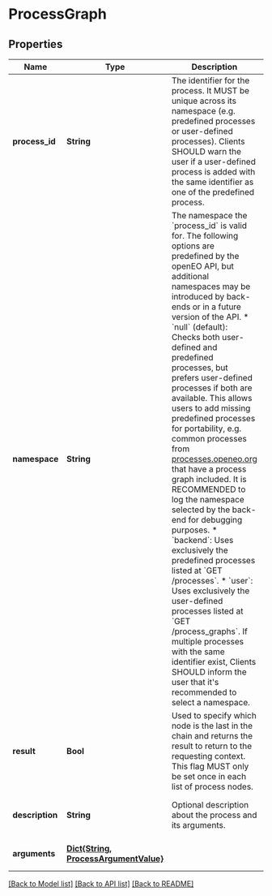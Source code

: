 # ProcessGraph


## Properties
Name | Type | Description | Notes
------------ | ------------- | ------------- | -------------
**process_id** | **String** | The identifier for the process. It MUST be unique across its namespace (e.g. predefined processes or user-defined processes).  Clients SHOULD warn the user if a user-defined process is added with the  same identifier as one of the predefined process. | [default to nothing]
**namespace** | **String** | The namespace the &#x60;process_id&#x60; is valid for.  The following options are predefined by the openEO API, but additional namespaces may be introduced by back-ends or in a future version of the API.  * &#x60;null&#x60; (default): Checks both user-defined and predefined processes,    but prefers user-defined processes if both are available.    This allows users to add missing predefined processes for portability,    e.g. common processes from [processes.openeo.org](https://processes.openeo.org)    that have a process graph included.    It is RECOMMENDED to log the namespace selected by the back-end for debugging purposes. * &#x60;backend&#x60;: Uses exclusively the predefined processes listed at &#x60;GET /processes&#x60;. * &#x60;user&#x60;: Uses exclusively the user-defined processes listed at &#x60;GET /process_graphs&#x60;.  If multiple processes with the same identifier exist, Clients SHOULD inform the user that it&#39;s recommended to select a namespace. | [optional] [default to nothing]
**result** | **Bool** | Used to specify which node is the last in the chain and returns the result to return to the requesting context. This flag MUST only be set once in each list of process nodes. | [optional] [default to false]
**description** | **String** | Optional description about the process and its arguments. | [optional] [default to nothing]
**arguments** | [**Dict{String, ProcessArgumentValue}**](ProcessArgumentValue.md) |  | [default to nothing]


[[Back to Model list]](../README.md#models) [[Back to API list]](../README.md#api-endpoints) [[Back to README]](../README.md)


